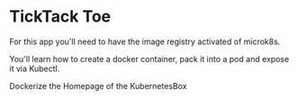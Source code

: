 # TickTack Toe

For this app you'll need to have the image registry activated of microk8s.

You'll learn how to create a docker container, pack it into a pod and expose it via Kubectl.

Dockerize the Homepage of the KubernetesBox


